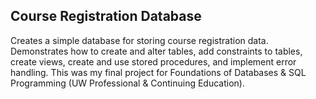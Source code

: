 ## Course Registration Database
Creates a simple database for storing course registration data. Demonstrates how to create and alter tables, add constraints to tables, create views, create and use stored procedures, and implement error handling. This was my final project for Foundations of Databases & SQL Programming (UW Professional & Continuing Education).
